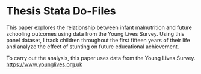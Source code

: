 # Thesis Stata Do-Files

This paper explores the relationship between infant malnutrition and future schooling outcomes using data from the Young Lives Survey. Using this panel dataset, I track children throughout the first fifteen years of their life and analyze the effect of stunting on future educational achievement.

To carry out the analysis, this paper uses data from the Young Lives Survey.
https://www.younglives.org.uk

